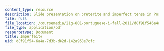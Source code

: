 ```yaml
---
content_type: resource
description: Slide presentation on preterite and imperfect tense in Portuguese.
file: null
file_location: /coursemedia/21g-801-portuguese-i-fall-2011/d8f91f546a4a7d3bd82d142a950e7cfc_MIT21G_801F11_Imperfeito.pdf
file_type: application/pdf
resourcetype: Document
title: Imperfeito
uid: d8f91f54-6a4a-7d3b-d82d-142a950e7cfc
---
```

